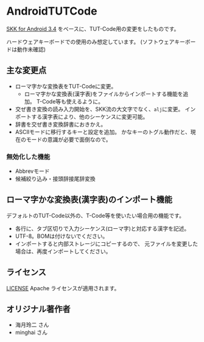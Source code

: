 AndroidTUTCode
==============

[SKK for Android 3.4](http://ray-mizuki.la.coocan.jp/software/skk_jp.html)
をベースに、TUT-Code用の変更をしたものです。

ハードウェアキーボードでの使用のみ想定しています。
(ソフトウェアキーボードは動作未確認)

## 主な変更点

* ローマ字かな変換表をTUT-Codeに変更。
  * ローマ字かな変換表(漢字表)をファイルからインポートする機能を追加。
    T-Code等も使えるように。
* 交ぜ書き変換の読み入力開始を、SKK流の大文字でなく、`alj`に変更。
  インポートする漢字表により、他のシーケンスに変更可能。
* 辞書を交ぜ書き変換辞書におきかえ。
* ASCIIモードに移行するキーと設定を追加。
  かなキーのトグル動作だと、現在のモードの意識が必要で面倒なので。

### 無効化した機能

* Abbrevモード
* 候補絞り込み・接頭辞接尾辞変換

## ローマ字かな変換表(漢字表)のインポート機能
デフォルトのTUT-Code以外の、T-Code等を使いたい場合用の機能です。

* 各行に、タブ区切りで入力シーケンス(ローマ字)と対応する漢字を記述。
* UTF-8。BOMは付けないでください。
* インポートすると内部ストレージにコピーするので、
  元ファイルを変更した場合は、再度インポートしてください。

## ライセンス

[LICENSE](./LICENSE) Apache ライセンスが適用されます。

## オリジナル著作者

* 海月玲二 さん
* minghai さん
